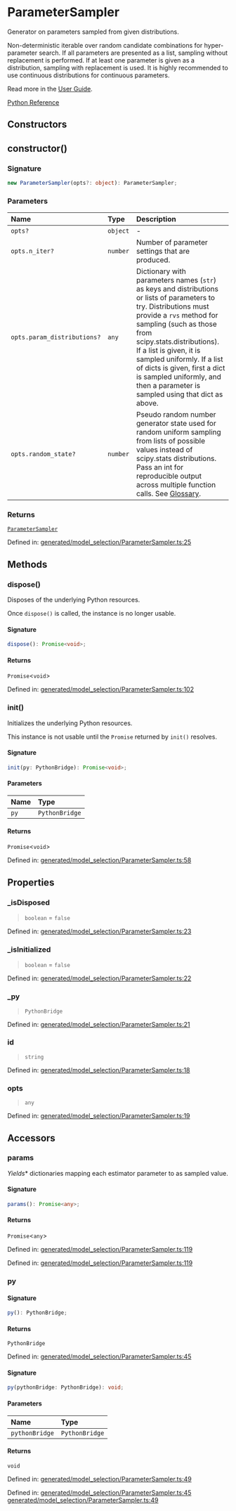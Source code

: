 # ParameterSampler

Generator on parameters sampled from given distributions.

Non-deterministic iterable over random candidate combinations for hyper- parameter search. If all parameters are presented as a list, sampling without replacement is performed. If at least one parameter is given as a distribution, sampling with replacement is used. It is highly recommended to use continuous distributions for continuous parameters.

Read more in the [User Guide](../grid_search.html#grid-search).

[Python Reference](https://scikit-learn.org/stable/modules/generated/sklearn.model_selection.ParameterSampler.html)

## Constructors

## constructor()

### Signature

```ts
new ParameterSampler(opts?: object): ParameterSampler;
```

### Parameters

| Name | Type | Description |
| :------ | :------ | :------ |
| `opts?` | `object` | - |
| `opts.n_iter?` | `number` | Number of parameter settings that are produced. |
| `opts.param_distributions?` | `any` | Dictionary with parameters names (`str`) as keys and distributions or lists of parameters to try. Distributions must provide a `rvs` method for sampling (such as those from scipy.stats.distributions). If a list is given, it is sampled uniformly. If a list of dicts is given, first a dict is sampled uniformly, and then a parameter is sampled using that dict as above. |
| `opts.random_state?` | `number` | Pseudo random number generator state used for random uniform sampling from lists of possible values instead of scipy.stats distributions. Pass an int for reproducible output across multiple function calls. See [Glossary](../../glossary.html#term-random_state). |

### Returns

[`ParameterSampler`](ParameterSampler.md)

Defined in:  [generated/model\_selection/ParameterSampler.ts:25](https://github.com/transitive-bullshit/scikit-learn-ts/blob/22af0e7/packages/sklearn/src/generated/model_selection/ParameterSampler.ts#L25)

## Methods

### dispose()

Disposes of the underlying Python resources.

Once `dispose()` is called, the instance is no longer usable.

#### Signature

```ts
dispose(): Promise<void>;
```

#### Returns

`Promise`\<`void`\>

Defined in:  [generated/model\_selection/ParameterSampler.ts:102](https://github.com/transitive-bullshit/scikit-learn-ts/blob/22af0e7/packages/sklearn/src/generated/model_selection/ParameterSampler.ts#L102)

### init()

Initializes the underlying Python resources.

This instance is not usable until the `Promise` returned by `init()` resolves.

#### Signature

```ts
init(py: PythonBridge): Promise<void>;
```

#### Parameters

| Name | Type |
| :------ | :------ |
| `py` | `PythonBridge` |

#### Returns

`Promise`\<`void`\>

Defined in:  [generated/model\_selection/ParameterSampler.ts:58](https://github.com/transitive-bullshit/scikit-learn-ts/blob/22af0e7/packages/sklearn/src/generated/model_selection/ParameterSampler.ts#L58)

## Properties

### \_isDisposed

> `boolean`  = `false`

Defined in:  [generated/model\_selection/ParameterSampler.ts:23](https://github.com/transitive-bullshit/scikit-learn-ts/blob/22af0e7/packages/sklearn/src/generated/model_selection/ParameterSampler.ts#L23)

### \_isInitialized

> `boolean`  = `false`

Defined in:  [generated/model\_selection/ParameterSampler.ts:22](https://github.com/transitive-bullshit/scikit-learn-ts/blob/22af0e7/packages/sklearn/src/generated/model_selection/ParameterSampler.ts#L22)

### \_py

> `PythonBridge`

Defined in:  [generated/model\_selection/ParameterSampler.ts:21](https://github.com/transitive-bullshit/scikit-learn-ts/blob/22af0e7/packages/sklearn/src/generated/model_selection/ParameterSampler.ts#L21)

### id

> `string`

Defined in:  [generated/model\_selection/ParameterSampler.ts:18](https://github.com/transitive-bullshit/scikit-learn-ts/blob/22af0e7/packages/sklearn/src/generated/model_selection/ParameterSampler.ts#L18)

### opts

> `any`

Defined in:  [generated/model\_selection/ParameterSampler.ts:19](https://github.com/transitive-bullshit/scikit-learn-ts/blob/22af0e7/packages/sklearn/src/generated/model_selection/ParameterSampler.ts#L19)

## Accessors

### params

*Yields** dictionaries mapping each estimator parameter to as sampled value.

#### Signature

```ts
params(): Promise<any>;
```

#### Returns

`Promise`\<`any`\>

Defined in:  [generated/model\_selection/ParameterSampler.ts:119](https://github.com/transitive-bullshit/scikit-learn-ts/blob/22af0e7/packages/sklearn/src/generated/model_selection/ParameterSampler.ts#L119)

Defined in:  [generated/model\_selection/ParameterSampler.ts:119](https://github.com/transitive-bullshit/scikit-learn-ts/blob/22af0e7/packages/sklearn/src/generated/model_selection/ParameterSampler.ts#L119)

### py

#### Signature

```ts
py(): PythonBridge;
```

#### Returns

`PythonBridge`

Defined in:  [generated/model\_selection/ParameterSampler.ts:45](https://github.com/transitive-bullshit/scikit-learn-ts/blob/22af0e7/packages/sklearn/src/generated/model_selection/ParameterSampler.ts#L45)

#### Signature

```ts
py(pythonBridge: PythonBridge): void;
```

#### Parameters

| Name | Type |
| :------ | :------ |
| `pythonBridge` | `PythonBridge` |

#### Returns

`void`

Defined in:  [generated/model\_selection/ParameterSampler.ts:49](https://github.com/transitive-bullshit/scikit-learn-ts/blob/22af0e7/packages/sklearn/src/generated/model_selection/ParameterSampler.ts#L49)

Defined in:  [generated/model\_selection/ParameterSampler.ts:45](https://github.com/transitive-bullshit/scikit-learn-ts/blob/22af0e7/packages/sklearn/src/generated/model_selection/ParameterSampler.ts#L45) [generated/model\_selection/ParameterSampler.ts:49](https://github.com/transitive-bullshit/scikit-learn-ts/blob/22af0e7/packages/sklearn/src/generated/model_selection/ParameterSampler.ts#L49)
